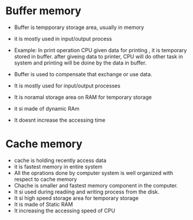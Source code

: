# Buffer memory

- Buffer is tempporary storage area, usually in memory
- it is mostly used in input/output process
- Example: In print operation CPU given data for printing , it is temporary stored in buffer.
  after giveing data to printer, CPU will do other task in system and printing will be doine by the data in buffer.

- Buffer is used to compensate that exchange or use data. 
- It is mostly used for input/output processes
- It is noramal storage area on RAM for temporary storage
- it si made of dynamic RAm
- It doesnt increase the accessing time

# Cache memory

- cache is holding recently access data
- it is fastest memory in entire system
- All the oprations done by computer system is well organized with respect to cache memory
- Chache is smaller and fastest memory component in the computer.
- It si used during readiing and writing process from the disk.
- It si high speed storage area for temporary storage
- It is made of Static RAM
- It increasing the accessing speed of CPU
